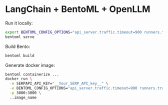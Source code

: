 # LangChain + BentoML + OpenLLM


Run it locally:
```bash
export BENTOML_CONFIG_OPTIONS="api_server.traffic.timeout=900 runners.traffic.timeout=900"
bentoml serve
```

Build Bento:
```bash
bentoml build
```

Generate docker image:

```bash
bentoml containerize ...
docker run \
  -e SERPAPI_API_KEY="__Your_SERP_API_key__" \
  -e BENTOML_CONFIG_OPTIONS="api_server.traffic.timeout=900 runners.traffic.timeout=900" \
  -p 3000:3000 \
  ..image_name

```






